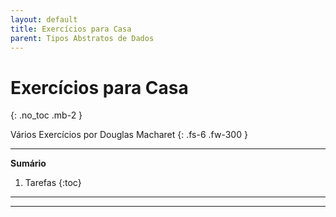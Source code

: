 ```yaml
---
layout: default
title: Exercícios para Casa
parent: Tipos Abstratos de Dados
---
```


# Exercícios para Casa
{: .no_toc .mb-2 }

Vários Exercícios por Douglas Macharet
{: .fs-6 .fw-300 }

---

**Sumário**
1. Tarefas
{:toc}

---

---

